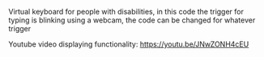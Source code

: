Virtual keyboard for people with disabilities, in this code the trigger for typing is blinking using a webcam, the code can be changed for whatever trigger

Youtube video displaying functionality: https://youtu.be/JNwZONH4cEU
